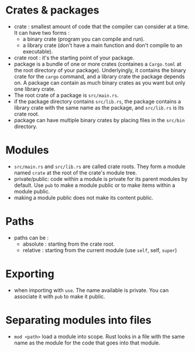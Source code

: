 # Crates & packages
- crate : smallest amount of code that the compiler can consider at a time. It can have two forms :
    - a binary crate (program you can compile and run).
    - a library crate (don't have a main function and don't compile to an executable).
- crate root : it's the starting point of your package.
- package is a bundle of one or more crates (containes a ```Cargo.toml``` at the root directory of your package). Underlyingly, it contains the binary crate for the ```cargo``` command, and a library crate the package depends on. A package can contain as much binary crates as you want but only one library crate.
- The root crate of a package is ```src/main.rs```.
- if the package directory contains ```src/lib.rs```, the package contains a library crate with the same name as the package, and ```src/lib.rs``` is its crate root.
- package can have multiple binary crates by placing files in the ```src/bin``` directory.

# Modules
-  ```src/main.rs``` and ```src/lib.rs``` are called crate roots. They form a module named ```crate``` at the root of the crate's module tree.
- private/public: code within a module is private for its parent modules by default. Use ```pub``` to make a module public or to make items within a module public.
- making a module public does not make its content public.

# Paths

- paths can be :
    - absolute : starting from the crate root.
    - relative : starting from the current module (use ```self```, self, ```super```)

# Exporting 
- when importing with ```use```. The name available is private. You can associate it with ```pub``` to make it public.

# Separating modules into files
- ```mod <path>``` load a module into scope. Rust looks in a file with the same name as the module for the code that goes into that module.